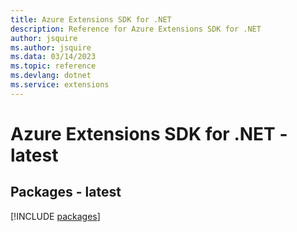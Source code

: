```yaml
---
title: Azure Extensions SDK for .NET
description: Reference for Azure Extensions SDK for .NET
author: jsquire
ms.author: jsquire
ms.data: 03/14/2023
ms.topic: reference
ms.devlang: dotnet
ms.service: extensions
---
```

# Azure Extensions SDK for .NET - latest
## Packages - latest
[!INCLUDE [packages](extensions-index.md)]